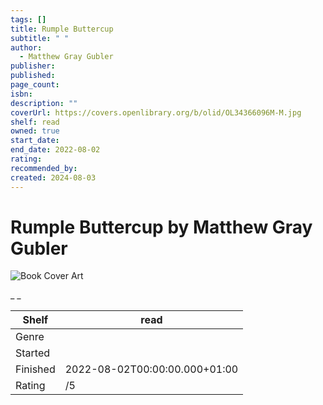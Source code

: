 ```yaml
---
tags: []
title: Rumple Buttercup
subtitle: " "
author:
  - Matthew Gray Gubler
publisher:
published:
page_count:
isbn:
description: ""
coverUrl: https://covers.openlibrary.org/b/olid/OL34366096M-M.jpg
shelf: read
owned: true
start_date:
end_date: 2022-08-02
rating:
recommended_by:
created: 2024-08-03
---
```


# Rumple Buttercup by Matthew Gray Gubler

![Book Cover Art](https://covers.openlibrary.org/b/olid/OL34366096M-M.jpg)

_ _

| Shelf | read |
| --- | --- |
| Genre |  |
| Started |  |
| Finished | 2022-08-02T00:00:00.000+01:00 |
| Rating | /5 |

